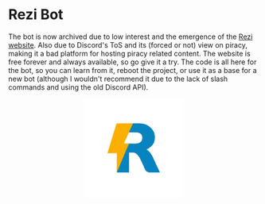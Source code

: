 # Rezi Bot
The bot is now archived due to low interest and the emergence of the [Rezi website](https://rezi.one). Also due to Discord's ToS and its (forced or not) view on piracy, making it a bad platform for hosting piracy related content. The website is free forever and always available, so go give it a try. The code is all here for the bot, so you can learn from it, reboot the project, or use it as a base for a new bot (although I wouldn't recommend it due to the lack of slash commands and using the old Discord API). 

<div align="center">
  <img src="/assets/rezilogo.png" height="200">
</div>





